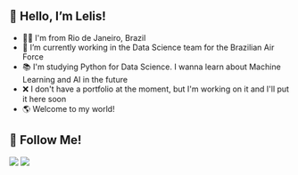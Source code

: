 ## 👋 Hello, I’m Lelis!
- 👼🏻 I'm from Rio de Janeiro, Brazil
- 💼 I’m currently working in the Data Science team for the Brazilian Air Force
- 📚 I'm studying Python for Data Science. I wanna learn about Machine Learning and AI in the future
- ❌ I don't have a portfolio at the moment, but I'm working on it and I'll put it here soon
- 🌎 Welcome to my world!

## 👥 Follow Me!

<a href="https://instagram.com/gblelis" target="_blank"><img src="https://img.shields.io/badge/-Instagram-%23E4405F?style=for-the-badge&logo=instagram&logoColor=white" target="_blank"></a>
<a href="https://www.linkedin.com/in/lelisaf" target="_blank"><img src="https://img.shields.io/badge/-LinkedIn-%230077B5?style=for-the-badge&logo=linkedin&logoColor=white" target="_blank"></a> 
